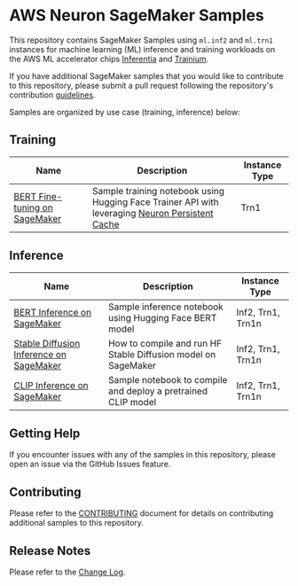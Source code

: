 # AWS Neuron SageMaker Samples

This repository contains SageMaker Samples using `ml.inf2` and `ml.trn1` instances for machine learning (ML) inference and training workloads on the AWS ML accelerator chips [Inferentia](https://aws.amazon.com/machine-learning/inferentia/) and [Trainium](https://aws.amazon.com/machine-learning/trainium/).

If you have additional SageMaker samples that you would like to contribute to this repository, please submit a pull request following the repository's contribution [guidelines](CONTRIBUTING.md).

Samples are organized by use case (training, inference)  below:

## Training

| Name | Description | Instance Type |
| --- | --- | --- |
| [BERT Fine-tuning on SageMaker](training/trn1-bert-fine-tuning-on-sagemaker) | Sample training notebook using Hugging Face Trainer API with leveraging [Neuron Persistent Cache](https://awsdocs-neuron.readthedocs-hosted.com/en/latest/general/arch/neuron-features/neuron-caching.html) | Trn1 |

## Inference

| Name | Description | Instance Type |
| --- | --- | --- |
| [BERT Inference on SageMaker](inference/inf2-bert-on-sagemaker) | Sample inference notebook using Hugging Face BERT model | Inf2, Trn1, Trn1n |
| [Stable Diffusion Inference on SageMaker](inference/stable-diffusion/) | How to compile and run HF Stable Diffusion model on SageMaker | Inf2, Trn1, Trn1n |
| [CLIP Inference on SageMaker](inference/inf2-clip-on-sagemaker/) |Sample notebook to compile and deploy a pretrained CLIP model | Inf2, Trn1, Trn1n |

## Getting Help

If you encounter issues with any of the samples in this repository, please open an issue via the GitHub Issues feature.

## Contributing

Please refer to the [CONTRIBUTING](CONTRIBUTING.md) document for details on contributing additional samples to this repository.


## Release Notes

Please refer to the [Change Log](releasenotes.md).
